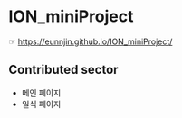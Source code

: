 # ION_miniProject

☞ https://eunnjin.github.io/ION_miniProject/
<br>

## Contributed sector

- 메인 페이지
- 일식 페이지
